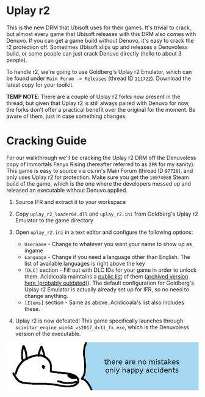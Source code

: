 # **Uplay r2**

This is the new DRM that Ubisoft uses for their games. It's trivial to crack, but almost every game that Ubisoft releases with this DRM also comes with Denuvo. If you can get a game build without Denuvo, it's easy to crack the r2 protection off. Sometimes Ubisoft slips up and releases a Denuvoless build, or some people can just crack Denuvo directly (hello to about 3 people).

To handle r2, we're going to use Goldberg's Uplay r2 Emulator, which can be found under `Main Forum -> Releases` (thread ID `111722`). Download the latest copy for your toolkit.

**TEMP NOTE**: There are a couple of Uplay r2 forks now present in the thread, but given that Uplay r2 is still always paired with Denuvo for now, the forks don't offer a practical benefit over the original for the moment. Be aware of them, just in case something changes.

# Cracking Guide

For our walkthrough we'll be cracking the Uplay r2 DRM off the Denuvoless copy of Immortals Fenyx Rising (hereafter referred to as `IFR` for my sanity). This game is easy to source via cs.rin's Main Forum (thread ID `97720`), and only uses Uplay r2 for protection. Make sure you get the `10074088` Steam build of the game, which is the one where the developers messed up and released an executable without Denuvo applied.

1. Source IFR and extract it to your workspace

2. Copy `uplay_r2_loader64.dll` and `uplay_r2.ini` from Goldberg's Uplay r2 Emulator to the game directory

3. Open `uplay_r2.ini` in a text editor and configure the following options:
    - `Username` - Change to whatever you want your name to show up as ingame
    - `Language` - Change if you need a language other than English. The list of available languages is right above the key
    - `[DLC]` section - Fill out with DLC IDs for your game in order to unlock them. Acidicoala maintains a [public list](https://github.com/acidicoala/public-entitlements/blob/main/ubisoft/v1/products.jsonc) of them ([archived version here (probably outdated)](https://archive.ph/cfrgE)). The default configuration for Goldberg's Uplay r2 Emulator is actually already set up for IFR, so no need to change anything.
    - `[Items]` section - Same as above. Acidicoala's list also includes these.

4. Uplay r2 is now defeated! This game specifically launches through `scimitar_engine_win64_vs2017_dx11_fx.exe`, which is the Denuvoless version of the executable.

![wise yote channels his inner bob ross](images/ubisoftsmistakes.png "wise yote channels his inner bob ross")
